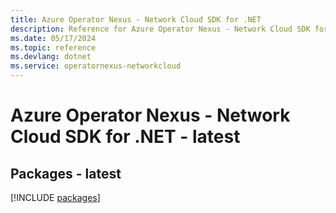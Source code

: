 ```yaml
---
title: Azure Operator Nexus - Network Cloud SDK for .NET
description: Reference for Azure Operator Nexus - Network Cloud SDK for .NET
ms.date: 05/17/2024
ms.topic: reference
ms.devlang: dotnet
ms.service: operatornexus-networkcloud
---
```

# Azure Operator Nexus - Network Cloud SDK for .NET - latest
## Packages - latest
[!INCLUDE [packages](operator-nexus---network-cloud-index.md)]